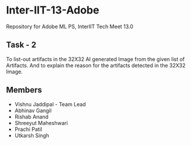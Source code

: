 # Inter-IIT-13-Adobe
Repository for Adobe ML PS, InterIIT Tech Meet 13.0





## Task - 2 
To list-out artifacts in the 32X32 AI generated Image from the given list of Artifacts. And to explain the reason for the artifacts detected in the 32X32 Image.


## Members
* Vishnu  Jaddipal - Team Lead
* Abhinav Gangil
* Rishab Anand
* Shreeyut Maheshwari
* Prachi Patil
* Utkarsh Singh
